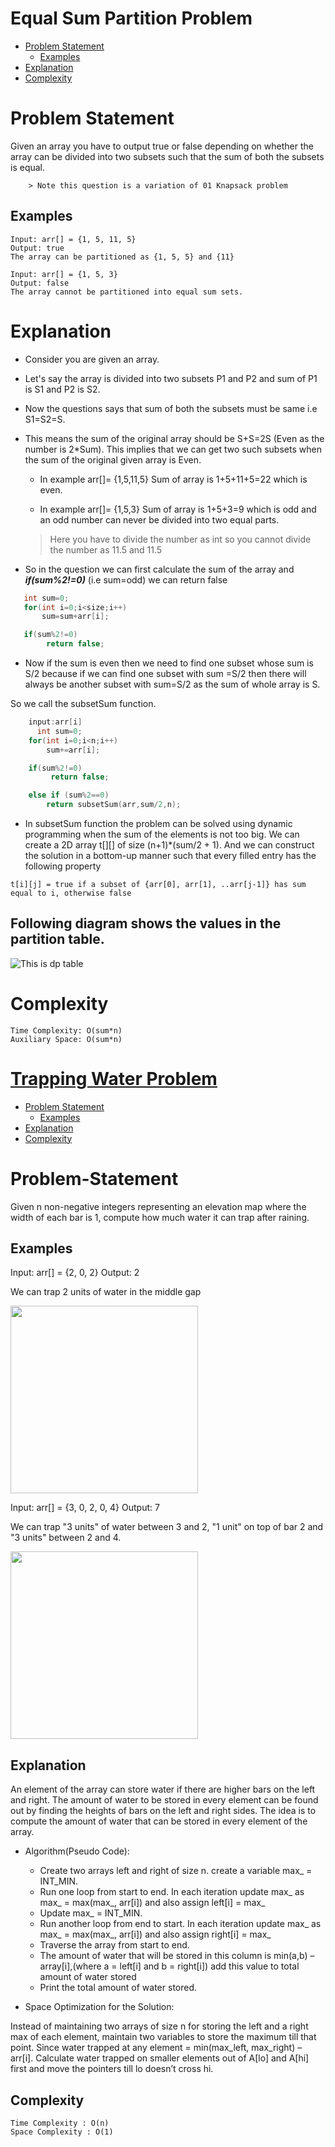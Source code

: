 # Equal Sum Partition Problem

- [Problem Statement](#problem-statement)
    - [Examples](#examples)
- [Explanation](#explanation)
- [Complexity](#complexity)


# Problem Statement

Given an array you have to output true or false depending on whether the array can be divided into two subsets such that the sum of both the subsets is equal. 

        > Note this question is a variation of 01 Knapsack problem

## Examples
```
Input: arr[] = {1, 5, 11, 5}
Output: true 
The array can be partitioned as {1, 5, 5} and {11}

Input: arr[] = {1, 5, 3}
Output: false 
The array cannot be partitioned into equal sum sets.

```
# Explanation

- Consider you are given an array.

- Let's say the array is divided into two subsets P1 and P2 and sum of P1 is S1 and P2 is S2.

- Now the questions says that sum of both the subsets must be same i.e S1=S2=S.

- This means the sum of the original array should be S+S=2S (Even as the number is 2*Sum).
This implies that we can get two such subsets when the sum of the original given array is Even.

    - In example arr[]= {1,5,11,5}
    Sum of array is 1+5+11+5=22 which is even. 

    - In example arr[]= {1,5,3}
    Sum of array is 1+5+3=9 which is odd and an odd number can never be divided into two equal parts.

     > Here you have to divide the number as int so you cannot divide the number as 11.5 and 11.5

- So in the question we can first calculate the sum of the array and ***if(sum%2!=0)*** (i.e sum=odd) we can return false

 ``` C++
    int sum=0;
    for(int i=0;i<size;i++)
        sum=sum+arr[i];

    if(sum%2!=0)
         return false;

 ```

- Now if the sum is even then 
we need to find one subset whose sum is S/2 because if we can find one subset with sum =S/2 then there will always be another subset with sum=S/2 as the sum of whole array is S.

So we call the subsetSum function.

``` C++
    input:arr[i]
      int sum=0;
    for(int i=0;i<n;i++)
        sum+=arr[i];

    if(sum%2!=0)
         return false;

    else if (sum%2==0)
        return subsetSum(arr,sum/2,n);

```
- In subsetSum function the problem can be solved using dynamic programming when the sum of the elements is not too big. We can create a 2D array t[][] of size (n+1)*(sum/2 + 1). And we can construct the solution in a bottom-up manner such that every filled entry has the following property  
```
t[i][j] = true if a subset of {arr[0], arr[1], ..arr[j-1]} has sum equal to i, otherwise false

```

## Following diagram shows the values in the partition table.  

![This is dp table](https://media.geeksforgeeks.org/wp-content/uploads/dynamicprogramming.jpg)

# Complexity
```
Time Complexity: O(sum*n) 
Auxiliary Space: O(sum*n) 
```

# [Trapping Water Problem](https://leetcode.com/problems/trapping-rain-water/)

- [Problem Statement](#problem-statement)
    - [Examples](#examples)
- [Explanation](#explanation)
- [Complexity](#complexity)

# Problem-Statement

Given n non-negative integers representing an elevation map where the width of each bar is 1, compute how much water it can trap after raining.

## Examples

Input: arr[]   = {2, 0, 2}
Output: 2

We can trap 2 units of water in the middle gap

<img src="https://media.geeksforgeeks.org/wp-content/uploads/20200429012104/Untitled-Diagram711.png" width="300" />



Input: arr[]   = {3, 0, 2, 0, 4}
Output: 7

We can trap "3 units" of water between 3 and 2,
"1 unit" on top of bar 2 and "3 units" between 2 
and 4.

<img src="https://media.geeksforgeeks.org/wp-content/uploads/20200429012307/Untitled-Diagram811.png" width="300" />

## Explanation

An element of the array can store water if there are higher bars on the left and right. The amount of water to be stored in every element can be found out by finding the heights of bars on the left and right sides. The idea is to compute the amount of water that can be stored in every element of the array. 

- Algorithm(Pseudo Code): 

  - Create two arrays left and right of size n. create a variable max_ = INT_MIN.
  - Run one loop from start to end. In each iteration update max_ as max_ = max(max_, arr[i]) and also assign left[i] = max_
  - Update max_ = INT_MIN.
  - Run another loop from end to start. In each iteration update max_ as max_ = max(max_, arr[i]) and also assign right[i] = max_
  - Traverse the array from start to end.
  - The amount of water that will be stored in this column is min(a,b) – array[i],(where a = left[i] and b = right[i]) add this value to total     amount of water stored
  - Print the total amount of water stored.

- Space Optimization for the Solution: 

Instead of maintaining two arrays of size n for storing the left and a right max of each element, maintain two variables to store the maximum till that point. Since water trapped at any element = min(max_left, max_right) – arr[i]. Calculate water trapped on smaller elements out of A[lo] and A[hi] first and move the pointers till lo doesn’t cross hi.

## Complexity
```
Time Complexity : O(n)
Space Complexity : O(1)
```

